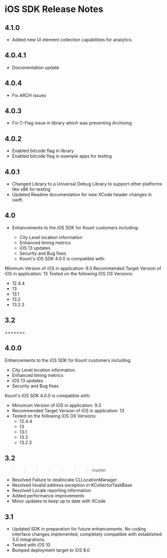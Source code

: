 # iOS SDK Release Notes
 

## 4.1.0

* Added new UI element collection capabilities for analytics

## 4.0.4.1

* Documentation update

## 4.0.4

* Fix ARCH issues

## 4.0.3

* Fix C-Flag issue in library which was preventing Archiving

## 4.0.2

* Enabled bitcode flag in library
* Enabled bitcode flag in example apps for testing

## 4.0.1

* Changed Library to a Universal Debug Library to support other platforms like x86 for testing
* Updated Readme documentation for new XCode header changes in swift.

## 4.0

* Enhancements to the iOS SDK for Kount customers including:

  * City Level location information
  * Enhanced timing metrics
  * iOS 13 updates
  * Security and Bug fixes
  * Kount's iOS SDK 4.0.0 is compatible with:

Minimum Version of iOS in application: 9.3
Recommended Target Version of iOS in application: 13
Tested on the following iOS OS Versions:

* 12.4.4
* 13
* 13.1
* 13.2
* 13.2.3

## 3.2
=======
## 4.0.0

Enhancements to the iOS SDK for Kount customers including:
* City Level location information
* Enhanced timing metrics
* iOS 13 updates
* Security and Bug fixes

Kount's iOS SDK 4.0.0 is compatible with:
* Minumum Version of iOS in application: 9.3
* Recommended Target Version of iOS in application: 13
* Tested on the following iOS OS Versions:
  * 12.4.4
  * 13
  * 13.1
  * 13.2
  * 13.2.3

## 3.2 
>>>>>>> master

* Resolved Failure to deallocate CLLocationManager
* Resolved Invalid address exception in KCollectorTaskBase
* Resolved Locale reporting information
* Added performance improvements
* Minor updates to keep up to date with XCode

## 3.1

* Updated SDK in preparation for future enhancements. No coding interface changes implemented, completely compatible with established 3.0 integrations.
* Tested with iOS 10
* Bumped deployment target to iOS 8.0
